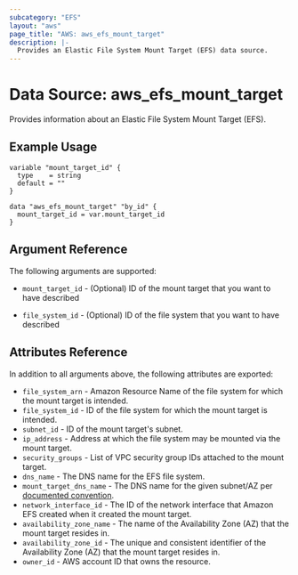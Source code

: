 ```yaml
---
subcategory: "EFS"
layout: "aws"
page_title: "AWS: aws_efs_mount_target"
description: |-
  Provides an Elastic File System Mount Target (EFS) data source.
---
```


# Data Source: aws_efs_mount_target

Provides information about an Elastic File System Mount Target (EFS).

## Example Usage

```hcl
variable "mount_target_id" {
  type    = string
  default = ""
}

data "aws_efs_mount_target" "by_id" {
  mount_target_id = var.mount_target_id
}
```

## Argument Reference

The following arguments are supported:

* `mount_target_id` - (Optional) ID of the mount target that you want to have described

* `file_system_id` - (Optional) ID of the file system that you want to have described

## Attributes Reference

In addition to all arguments above, the following attributes are exported:

* `file_system_arn` - Amazon Resource Name of the file system for which the mount target is intended.
* `file_system_id` - ID of the file system for which the mount target is intended.
* `subnet_id` - ID of the mount target's subnet.
* `ip_address` - Address at which the file system may be mounted via the mount target.
* `security_groups` - List of VPC security group IDs attached to the mount target.
* `dns_name` - The DNS name for the EFS file system.
* `mount_target_dns_name` - The DNS name for the given subnet/AZ per [documented convention](http://docs.aws.amazon.com/efs/latest/ug/mounting-fs-mount-cmd-dns-name.html).
* `network_interface_id` - The ID of the network interface that Amazon EFS created when it created the mount target.
* `availability_zone_name` - The name of the Availability Zone (AZ) that the mount target resides in.
* `availability_zone_id` - The unique and consistent identifier of the Availability Zone (AZ) that the mount target resides in.
* `owner_id` - AWS account ID that owns the resource.

